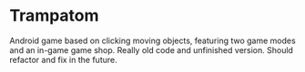 # Trampatom
Android game based on clicking moving objects, featuring two game modes and an in-game game shop. 
Really old code and unfinished version. Should refactor and fix in the future.
